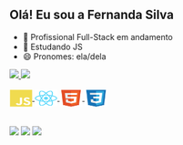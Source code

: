 ## Olá! Eu sou a Fernanda Silva 

- 🔭 Profissional Full-Stack em andamento
- 🌱 Estudando JS 
- 😄 Pronomes: ela/dela

<div>
  <a href="https://github.com/FernandaSilvaC">
  <img height="180em" src="https://github-readme-stats.vercel.app/api?username=FernandaSilvaC&show_icons=true&theme=dracula&include_all_commits=true&count_private=true"/>
  <img height="180em" src="https://github-readme-stats.vercel.app/api/top-langs/?username=FernandaSilvaC&layout=compact&langs_count=7&theme=dracula"/>
</div>
  
<div style="display: inline_block"><br>
  <img align="center" alt="Fernanda-Js" height="30" width="40" src="https://raw.githubusercontent.com/devicons/devicon/master/icons/javascript/javascript-plain.svg">
  <img align="center" alt="Fernanda-React" height="30" width="40" src="https://raw.githubusercontent.com/devicons/devicon/master/icons/react/react-original.svg">
  <img align="center" alt="Fernanda-HTML" height="30" width="40" src="https://raw.githubusercontent.com/devicons/devicon/master/icons/html5/html5-original.svg">
  <img align="center" alt="Fernanda-CSS" height="30" width="40" src="https://raw.githubusercontent.com/devicons/devicon/master/icons/css3/css3-original.svg">
  
  
</div>

 
<div> 
  
  <br>
  <br>
  <a href="https://www.instagram.com/feernandayz/" target="_blank"><img src="https://img.shields.io/badge/-Instagram-%23E4405F?style=for-the-badge&logo=instagram&logoColor=white" target="_blank"></a>
  <a href = "mailto:nanda.drew01@gmail.com"><img src="https://img.shields.io/badge/-Gmail-%23333?style=for-the-badge&logo=gmail&logoColor=white" target="_blank"></a>
  <a href="https://www.linkedin.com/in/fernanda-da-silva-4a2baa129/" target="_blank"><img src="https://img.shields.io/badge/-LinkedIn-%230077B5?style=for-the-badge&logo=linkedin&logoColor=white" target="_blank"></a> 

</div>
